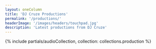```yaml
---
layout: oneColumn
title: 'DJ Cruze Productions'
permalink: '/productions/'
headerImage: '/images/headers/touchpad.jpg'
description: 'Latest productions from DJ Cruze'
---
```


{% include partials/audioCollection, collection: collections.production %}
